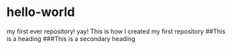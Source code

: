 # hello-world
my first ever repository! yay!
This is how I created my first repository
##This is a heading
###This is a secondary heading

